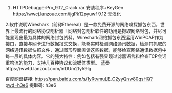 1. HTTPDebuggerPro_9.12_Crack.rar
安装程序+KeyGen  https://wwcj.lanzoue.com/ijgPk12pyuwf       9.12 无汉化


2.软件说明Wireshark（前称Ethereal）是一款免费开源的网络嗅探抓包东西，世界上最流行的网络协议剖析器！网络封包剖析软件的功用是撷取网络封包，并尽可能显现出最为具体的网络封包资料。Wireshark网络抓包东西运用WinPCAP作为接口，直接与网卡进行数据报文交换，能够实时检测网络通讯数据，检测其抓取的网络通讯数据快照文件，通过图形界面阅读这些数据，能够检查网络通讯数据包中每一层的具体内容。它的强大特性：例如包括有强显现过滤器语言和检查TCP会话重构流的能力，支持几百种协议和流媒体类型。
蓝奏https://wwtd.lanzout.com/inDUm2ty59lg

百度网盘链接: https://pan.baidu.com/s/1yRtvmuLE_C2yyQnw80qsHQ?pwd=h3e6 提取码: h3e6


